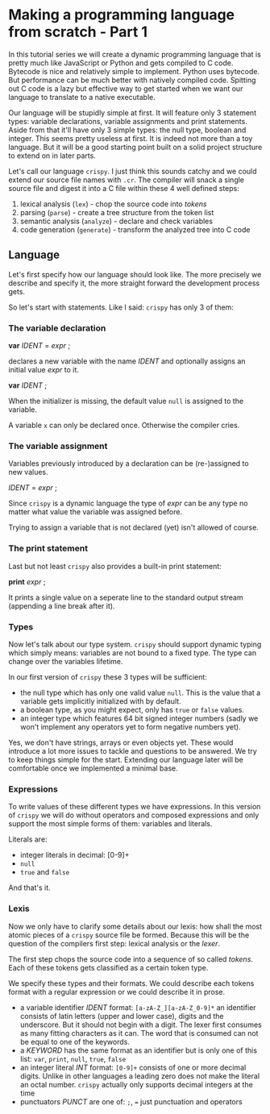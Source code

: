 # Making a programming language from scratch - Part 1

In this tutorial series we will create a dynamic programming language that is
pretty much like JavaScript or Python and gets compiled to C code. Bytecode is
nice and relatively simple to implement. Python uses bytecode. But performance
can be much better with natively compiled code. Spitting out C code is a lazy
but effective way to get started when we want our language to translate to a
native executable.

Our language will be stupidly simple at first. It will feature only 3
statement types: variable declarations, variable assignments and print
statements. Aside from that it'll have only 3 simple types: the null type,
boolean and integer. This seems pretty useless at first. It is indeed not more
than a toy language. But it will be a good starting point built on a solid
project structure to extend on in later parts.

Let's call our language `crispy`. I just think this sounds catchy and we could
extend our source file names with `.cr`. The compiler will snack a single source
file and digest it into a C file within these 4 well defined steps:

1. lexical analysis (`lex`) - chop the source code into *tokens*
2. parsing (`parse`) - create a tree structure from the token list
3. semantic analysis (`analyze`) - declare and check variables
4. code generation (`generate`) - transform the analyzed tree into C code

## Language

Let's first specify how our language should look like. The more precisely we
describe and specify it, the more straight forward the development process gets.

So let's start with statements. Like I said: `crispy` has only 3 of them:

### The variable declaration

**var** *IDENT* = *expr* ;

declares a new variable with the name *IDENT* and optionally assigns an initial
value *expr* to it.

**var** *IDENT* ;

When the initializer is missing, the default value `null` is assigned to the
variable.

A variable `x` can only be declared once. Otherwise the compiler cries.

### The variable assignment

Variables previously introduced by a declaration can be (re-)assigned to new
values.

*IDENT* = *expr* ;

Since `crispy` is a dynamic language the type of *expr* can be any type no
matter what value the variable was assigned before.

Trying to assign a variable that is not declared (yet) isn't allowed of course.

### The print statement

Last but not least `crispy` also provides a built-in print statement:

**print** *expr* ;

It prints a single value on a seperate line to the standard output stream
(appending a line break after it).

### Types

Now let's talk about our type system. `crispy` should support dynamic typing
which simply means: variables are not bound to a fixed type. The type can
change over the variables lifetime.

In our first version of `crispy` these 3 types will be sufficient:

* the null type which has only one valid value `null`. This is the value that a
  variable gets implicitly initialized with by default.
* a boolean type, as you might expect, only has `true` or `false` values.
* an integer type which features 64 bit signed integer
  numbers (sadly we won't implement any operators yet to form negative numbers
  yet).

Yes, we don't have strings, arrays or even objects yet. These would
introduce a lot more issues to tackle and questions to be answered. We try to
keep things simple for the start. Extending our language later will be
comfortable once we implemented a minimal base.

### Expressions

To write values of these different types we have expressions. In this version
of `crispy` we will do without operators and composed expressions and only
support the most simple forms of them: variables and literals.

Literals are:

* integer literals in decimal: [0-9]+
* `null`
* `true` and `false`

And that's it.

### Lexis

Now we only have to clarify some details about our lexis: how shall the most
atomic pieces of a `crispy` source file be formed. Because this will be the
question of the compilers first step: lexical analysis or the *lexer*.

The first step chops the source code into a sequence of so called *tokens*.
Each of these tokens gets classified as a certain token type.

We specify these types and their formats. We could describe
each tokens format with a regular expression or we could describe it in prose.

* a variable identifier *IDENT*
  format: `[a-zA-Z_][a-zA-Z_0-9]*`
  an identifier consists of latin letters (upper and lower case), digits and the
  underscore. But it should not begin with a digit. The lexer first consumes as
  many fitting characters as it can. The word that is consumed can not be equal
  to one of the keywords.
* a *KEYWORD* has the same format as an identifier but is only one of this list:
  `var`, `print`, `null`, `true`, `false`
* an integer literal *INT*
  format: `[0-9]+`
  consists of one or more decimal digits. Unlike in other languages a leading
  zero does not make the literal an octal number. `crispy` actually only
  supports decimal integers at the time
* punctuators *PUNCT* are one of:
  `;`, `=`
  just punctuation and operators






